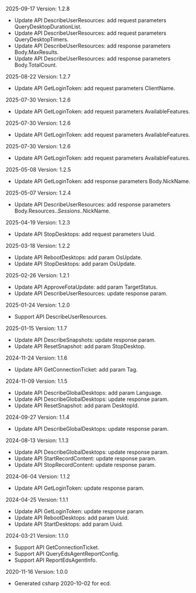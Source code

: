 2025-09-17 Version: 1.2.8
- Update API DescribeUserResources: add request parameters QueryDesktopDurationList.
- Update API DescribeUserResources: add request parameters QueryDesktopTimers.
- Update API DescribeUserResources: add response parameters Body.MaxResults.
- Update API DescribeUserResources: add response parameters Body.TotalCount.


2025-08-22 Version: 1.2.7
- Update API GetLoginToken: add request parameters ClientName.


2025-07-30 Version: 1.2.6
- Update API GetLoginToken: add request parameters AvailableFeatures.


2025-07-30 Version: 1.2.6
- Update API GetLoginToken: add request parameters AvailableFeatures.


2025-07-30 Version: 1.2.6
- Update API GetLoginToken: add request parameters AvailableFeatures.


2025-05-08 Version: 1.2.5
- Update API GetLoginToken: add response parameters Body.NickName.


2025-05-07 Version: 1.2.4
- Update API DescribeUserResources: add response parameters Body.Resources.$.Sessions.$.NickName.


2025-04-19 Version: 1.2.3
- Update API StopDesktops: add request parameters Uuid.


2025-03-18 Version: 1.2.2
- Update API RebootDesktops: add param OsUpdate.
- Update API StopDesktops: add param OsUpdate.


2025-02-26 Version: 1.2.1
- Update API ApproveFotaUpdate: add param TargetStatus.
- Update API DescribeUserResources: update response param.


2025-01-24 Version: 1.2.0
- Support API DescribeUserResources.


2025-01-15 Version: 1.1.7
- Update API DescribeSnapshots: update response param.
- Update API ResetSnapshot: add param StopDesktop.


2024-11-24 Version: 1.1.6
- Update API GetConnectionTicket: add param Tag.


2024-11-09 Version: 1.1.5
- Update API DescribeGlobalDesktops: add param Language.
- Update API DescribeGlobalDesktops: update response param.
- Update API ResetSnapshot: add param DesktopId.


2024-09-27 Version: 1.1.4
- Update API DescribeGlobalDesktops: update response param.


2024-08-13 Version: 1.1.3
- Update API DescribeGlobalDesktops: update response param.
- Update API StartRecordContent: update response param.
- Update API StopRecordContent: update response param.


2024-06-04 Version: 1.1.2
- Update API GetLoginToken: update response param.


2024-04-25 Version: 1.1.1
- Update API GetLoginToken: update response param.
- Update API RebootDesktops: add param Uuid.
- Update API StartDesktops: add param Uuid.


2024-03-21 Version: 1.1.0
- Support API GetConnectionTicket.
- Support API QueryEdsAgentReportConfig.
- Support API ReportEdsAgentInfo.


2020-11-16 Version: 1.0.0
- Generated csharp 2020-10-02 for ecd.

